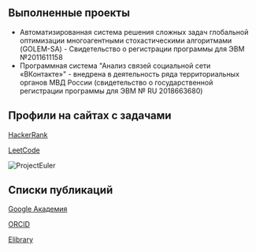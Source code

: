 ## Выполненные проекты
- Автоматизированная система решения сложных задач глобальной оптимизации многоагентными стохастическими алгоритмами (GOLEM-SA) - Свидетельство о регистрации программы для ЭВМ №2011611158
- Программная система "Анализ связей социальной сети «ВКонтакте»" - внедрена в деятельность ряда территориальных органов МВД России (свидетельство о государственной регистрации программы для ЭВМ № RU 2018663680)

## Профили на сайтах с задачами
[HackerRank](https://www.hackerrank.com/profile/galushin)

[LeetCode](https://leetcode.com/u/galushin/)

![ProjectEuler](https://projecteuler.net/profile/galushin.png)

## Списки публикаций
[Google Академия](https://scholar.google.ru/citations?hl=ru&user=V97AJsIAAAAJ)

[ORCID](https://orcid.org/0000-0002-8270-9560)

[Elibrary](https://www.elibrary.ru/author_profile.asp?id=616783)
